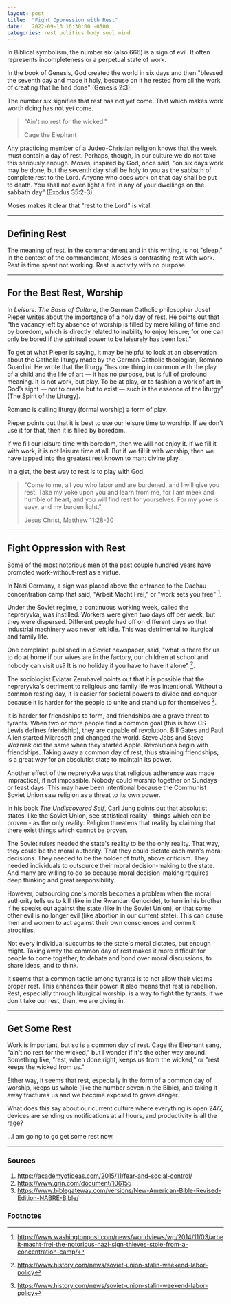 ```yaml
---
layout: post
title:  "Fight Oppression with Rest"
date:   2022-09-13 16:30:00 -0500
categories: rest politics body soul mind
---
```

In Biblical symbolism, the number six (also 666) is a sign of evil. It often represents incompleteness or a perpetual state of work.

In the book of Genesis, God created the world in six days and then "blessed the seventh day and made it holy, because on it he rested from all the work of creating that he had done" (Genesis 2:3).

The number six signifies that rest has not yet come. That which makes work worth doing has not yet come.

>"Ain't no rest for the wicked."
>
> Cage the Elephant

Any practicing member of a Judeo-Christian religion knows that the week must contain a day of rest. Perhaps, though, in our culture we do not take this seriously enough. Moses, inspired by God, once said, "on six days work may be done, but the seventh day shall be holy to you as the sabbath of complete rest to the Lord. Anyone who does work on that day shall be put to death. You shall not even light a fire in any of your dwellings on the sabbath day” (Exodus 35:2-3).

Moses makes it clear that "rest to the Lord" is vital.

----

## Defining Rest

The meaning of rest, in the commandment and in this writing, is not "sleep." In the context of the commandment, Moses is contrasting rest with work. Rest is time spent not working. Rest is activity with no purpose.

----

## For the Best Rest, Worship

In *Leisure: The Basis of Culture*, the German Catholic philosopher Josef Pieper writes about the importance of a holy day of rest. He points out that "the vacancy left by absence of worship is filled by mere killing of time and by boredom, which is directly related to inability to enjoy leisure; for one can only be bored if the spiritual power to be leisurely has been lost."

To get at what Pieper is saying, it may be helpful to look at an observation about the Catholic liturgy made by the German Catholic theologian, Romano Guardini. He wrote that the liturgy “has one thing in common with the play of a child and the life of art — it has no purpose, but is full of profound meaning. It is not work, but play. To be at play, or to fashion a work of art in God’s sight — not to create but to exist — such is the essence of the liturgy” (The Spirit of the Liturgy).

Romano is calling liturgy (formal worship) a form of play.

Pieper points out that it is best to use our leisure time to worship. If we don't use it for that, then it is filled by boredom.

If we fill our leisure time with boredom, then we will not enjoy it. If we fill it with work, it is not leisure time at all. But if we fill it with worship, then we have tapped into the greatest rest known to man: divine play.

In a gist, the best way to rest is to play with God.

>"Come to me, all you who labor and are burdened, and I will give you rest. Take my yoke upon you and learn from me, for I am meek and humble of heart; and you will find rest for yourselves. For my yoke is easy, and my burden light."
>
> Jesus Christ, Matthew 11:28-30

----

## Fight Oppression with Rest

Some of the most notorious men of the past couple hundred years have promoted work-without-rest as a virtue.

In Nazi Germany, a sign was placed above the entrance to the Dachau concentration camp that said, "Arbeit Macht Frei," or "work sets you free" [^1].

Under the Soviet regime, a continuous working week, called the nepreryvka, was instilled. Workers were given two days off per week, but they were dispersed. Different people had off on different days so that industrial machinery was never left idle. This was detrimental to liturgical and family life.

One complaint, published in a Soviet newspaper, said, "what is there for us to do at home if our wives are in the factory, our children at school and nobody can visit us? It is no holiday if you have to have it alone" [^2].

The sociologist Eviatar Zerubavel points out that it is possible that the nepreryvka's detriment to religious and family life was intentional. Without a common resting day, it is easier for societal powers to divide and conquer because it is harder for the people to unite and stand up for themselves [^2].

It is harder for friendships to form, and friendships are a grave threat to tyrants. When two or more people find a common goal (this is how CS Lewis defines friendship), they are capable of revolution. Bill Gates and Paul Allen started Microsoft and changed the world. Steve Jobs and Steve Wozniak did the same when they started Apple. Revolutions begin with friendships. Taking away a common day of rest, thus straining friendships, is a great way for an absolutist state to maintain its power.

Another effect of the nepreryvka was that religious adherence was made impractical, if not impossible. Nobody could worship together on Sundays or feast days. This may have been intentional because the Communist Soviet Union saw religion as a threat to its own power.

In his book *The Undiscovered Self*, Carl Jung points out that absolutist states, like the Soviet Union, see statistical reality - things which can be proven - as the only reality. Religion threatens that reality by claiming that there exist things which cannot be proven.

The Soviet rulers needed the state's reality to be the only reality. That way, they could be the moral authority. That they could dictate each man's moral decisions. They needed to be the holder of truth, above criticism. They needed individuals to outsource their moral decision-making to the state. And many are willing to do so because moral decision-making requires deep thinking and great responsibility.

However, outsourcing one's morals becomes a problem when the moral authority tells us to kill (like in the Rwandan Genocide), to turn in his brother if he speaks out against the state (like in the Soviet Union), or that some other evil is no longer evil (like abortion in our current state). This can cause men and women to act against their own consciences and commit atrocities.

Not every individual succumbs to the state's moral dictates, but enough might. Taking away the common day of rest makes it more difficult for people to come together, to debate and bond over moral discussions, to share ideas, and to think.

It seems that a common tactic among tyrants is to not allow their victims proper rest. This enhances their power. It also means that rest is rebellion. Rest, especially through liturgical worship, is a way to fight the tyrants. If we don't take our rest, then, we are giving in.

----

## Get Some Rest

Work is important, but so is a common day of rest. Cage the Elephant sang, "ain't no rest for the wicked," but I wonder if it's the other way around. Something like, "rest, when done right, keeps us from the wicked," or "rest keeps the wicked from us."

Either way, it seems that rest, especially in the form of a common day of worship, keeps us whole (like the number seven in the Bible), and taking it away fractures us and we become exposed to grave danger.

What does this say about our current culture where everything is open 24/7, devices are sending us notifications at all hours, and productivity is all the rage?

...I am going to go get some rest now.

----

### Sources
[^1]: https://www.washingtonpost.com/news/worldviews/wp/2014/11/03/arbeit-macht-frei-the-notorious-nazi-sign-thieves-stole-from-a-concentration-camp/
[^2]: https://www.history.com/news/soviet-union-stalin-weekend-labor-policy

1. https://academyofideas.com/2015/11/fear-and-social-control/
2. https://www.grin.com/document/106155
3. https://www.biblegateway.com/versions/New-American-Bible-Revised-Edition-NABRE-Bible/

### Footnotes